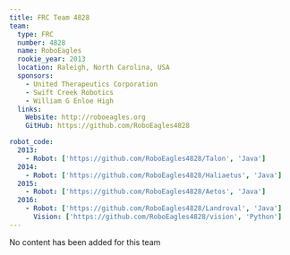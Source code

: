 ```yaml
---
title: FRC Team 4828
team:
  type: FRC
  number: 4828
  name: RoboEagles
  rookie_year: 2013
  location: Raleigh, North Carolina, USA
  sponsors:
    - United Therapeutics Corporation
    - Swift Creek Robotics
    - William G Enloe High
  links:
    Website: http://roboeagles.org
    GitHub: https://github.com/RoboEagles4828

robot_code:
  2013:
    - Robot: ['https://github.com/RoboEagles4828/Talon', 'Java']
  2014:
    - Robot: ['https://github.com/RoboEagles4828/Haliaetus', 'Java']
  2015:
    - Robot: ['https://github.com/RoboEagles4828/Aetos', 'Java']
  2016:
    - Robot: ['https://github.com/RoboEagles4828/Landroval', 'Java']
      Vision: ['https://github.com/RoboEagles4828/vision', 'Python']
---
```

No content has been added for this team
